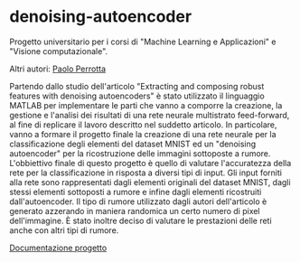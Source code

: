 # denoising-autoencoder
Progetto universitario per i corsi di "Machine Learning e Applicazioni" e "Visione computazionale".

Altri autori: [Paolo Perrotta](https://github.com/PaoloPerrotta)

Partendo dallo studio dell'articolo "Extracting and composing robust features with denoising autoencoders" è stato utilizzato il linguaggio MATLAB per implementare le parti che vanno a comporre la creazione, la gestione e l'analisi dei risultati di una rete neurale multistrato feed-forward, al fine di replicare il lavoro descritto nel suddetto articolo.
In particolare, vanno a formare il progetto finale la creazione di una rete neurale per la classificazione degli elementi del dataset MNIST ed un "denoising autoencoder" per la ricostruzione delle immagini sottoposte a rumore. 
L'obbiettivo finale di questo progetto è quello di valutare l'accuratezza della rete per la classificazione in risposta a diversi tipi di input. Gli input forniti alla rete sono rappresentati dagli elementi originali del dataset MNIST, dagli stessi elementi sottoposti a rumore e infine dagli elementi ricostruiti dall'autoencoder.
Il tipo di rumore utilizzato dagli autori dell'articolo è generato azzerando in maniera randomica un certo numero di pixel dell'immagine.
È stato inoltre deciso di valutare le prestazioni delle reti anche con altri tipi di rumore.

[Documentazione progetto](https://github.com/p-noc/denoising-autoencoder/blob/master/Documentazione-progettoMLEAVisioneComputazionale_Cicala_Perrotta.pdf)
